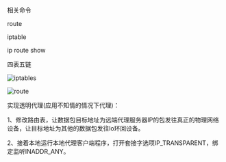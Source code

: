 相关命令

route

iptable

ip route show

四表五链

![iptables](D:\笔记\markdown\picture\iptables.PNG)

![route](D:\笔记\markdown\picture\route.PNG)



实现透明代理(应用不知情的情况下代理)：

1、修改路由表，让数据包目标地址为远端代理服务器IP的包发往真正的物理网络设备，让目标地址为其他的数据包发往lo环回设备。

2、接着本地运行本地代理客户端程序，打开套接字选项IP_TRANSPARENT，绑定监听INADDR_ANY。



